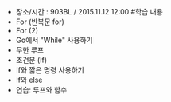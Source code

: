 * 장소/시간 : 903BL / 2015.11.12 12:00
#학습 내용
* For (반복문 for)
* For (2)
* Go에서 "While" 사용하기
* 무한 루프
* 조건문 (If)
* If와 짧은 명령 사용하기
* If와 else
* 연습: 루프와 함수
